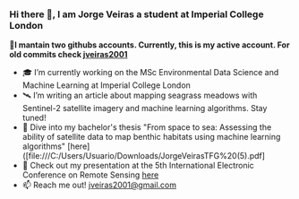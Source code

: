 ### Hi there 👋, I am Jorge Veiras a student at Imperial College London

**🚀I mantain two githubs accounts. Currently, this is my active account. For old commits check [jveiras2001](https://github.com/jveiras2001)**

- 🎓 I’m currently working on the MSc Environmental Data Science and Machine Learning at Imperial College London
- 🛰️ I’m writing an article about mapping seagrass meadows with Sentinel-2 satellite imagery and machine learning algorithms. Stay tuned!
- 🌊 Dive into my bachelor's thesis "From space to sea: Assessing the ability of satellite data to map benthic habitats using machine learning algorithms" [here]([file:///C:/Users/Usuario/Downloads/JorgeVeirasTFG%20(5).pdf]
- 🎥 Check out my presentation at the 5th International Electronic Conference on Remote Sensing [here](https://sciforum.net/event/ECRS2023/keynote/307e9b9d51e1074b79ababbdffbd8759/presentation_video/VideoPresentation1694609915.mp4)
- 📫 Reach me out! jveiras2001@gmail.com
